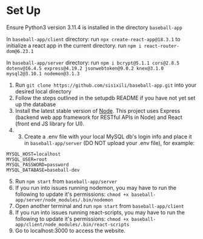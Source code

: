 # Set Up

Ensure Python3 version 3.11.4 is installed in the directory `baseball-app`

In `baseball-app/client` directory: 
run `npx create-react-app@18.3.1` to initialize a react app in the current directory.
run `npm i react-router-dom@6.23.1`

In `baseball-app/server` directory: 
run `npm i bcrypt@5.1.1 cors@2.8.5 dotenv@16.4.5 express@4.19.2 jsonwebtoken@9.0.2 knex@3.1.0 mysql2@3.10.1 nodemon@3.1.3`

1. Run `git clone https://github.com/sisixili/baseball-app.git` into your desired local directory
2. Follow the steps outlined in the setupdb README if you have not yet set up the database
3. Install the latest stable version of [Node](https://nodejs.org/en/download/package-manager/). This project uses Express (backend web app framework for RESTful APIs in Node) and React (front end JS library for UI).
4. 3. Create a .env file with your local MySQL db's login info and place it in `baseball-app/server` (DO NOT upload your .env file), for example:
```
MYSQL_HOST=localhost
MYSQL_USER=root
MYSQL_PASSWORD=password
MYSQL_DATABASE=baseball-dev
```
5. Run `npm start` from `baseball-app/server`
6. If you run into issues running nodemon, you may have to run the following to update it's permissions: `chmod +x baseball-app/server/node_modules/.bin/nodemon`
7. Open another terminal and run `npm start` from `baseball-app/client`
8. If you run into issues running react-scripts, you may have to run the following to update it's permissions: `chmod +x baseball-app/client/node_modules/.bin/react-scripts`
9. Go to localhost:3000 to access the website.

